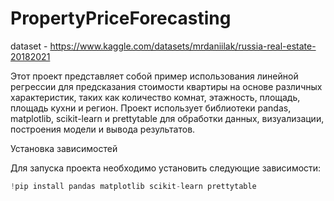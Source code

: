 # PropertyPriceForecasting
dataset - https://www.kaggle.com/datasets/mrdaniilak/russia-real-estate-20182021

Этот проект представляет собой пример использования линейной регрессии для предсказания стоимости квартиры на основе различных характеристик, таких как количество комнат, этажность, площадь, площадь кухни и регион. Проект использует библиотеки pandas, matplotlib, scikit-learn и prettytable для обработки данных, визуализации, построения модели и вывода результатов.

Установка зависимостей

Для запуска проекта необходимо установить следующие зависимости:
```python
!pip install pandas matplotlib scikit-learn prettytable
```
